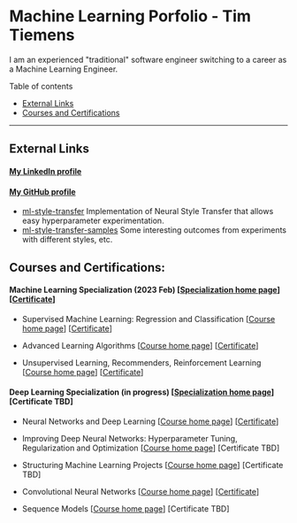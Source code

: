 
# Machine Learning Porfolio - Tim Tiemens


I am an experienced "traditional" software engineer switching to a career as a Machine Learning Engineer.


Table of contents

 * [External Links](#externallinks)
 * [Courses and Certifications](#coursesandcertifications)


----


## External Links

#### [My LinkedIn profile](https://www.linkedin.com/in/tim-tiemens-61a6957/)
#### [My GitHub profile](https://github.com/timtiemens)
 * [ml-style-transfer](https://github.com/timtiemens/ml-style-transfer) Implementation of Neural Style Transfer that allows easy hyperparameter experimentation.
 * [ml-style-transfer-samples](https://github.com/timtiemens/ml-style-transfer-samples) Some interesting outcomes from experiments with different styles, etc.


## Courses and Certifications:


#### Machine Learning Specialization (2023 Feb) [[Specialization home page](https://www.coursera.org/specializations/machine-learning-introduction)]  [[Certificate](https://coursera.org/share/80f01680f536f1f6db088ba5bf3fd7b4)]

* Supervised Machine Learning: Regression and Classification
 [[Course home page](https://www.coursera.org/learn/machine-learning/)]
 [[Certificate](https://coursera.org/share/d5e0886a15855604b2c8f9a85dd11c33)]

* Advanced Learning Algorithms
 [[Course home page](https://www.coursera.org/learn/advanced-learning-algorithms)]
 [[Certificate](https://coursera.org/share/b7f5cb59c427f79a87cd2661f50067d8)]

* Unsupervised Learning, Recommenders, Reinforcement Learning
 [[Course home page](https://www.coursera.org/learn/unsupervised-learning-recommenders-reinforcement-learning)]
 [[Certificate](https://coursera.org/share/67da5f33a46db1c531bcb0656e645735)]


#### Deep Learning Specialization (in progress) [[Specialization home page](https://www.coursera.org/specializations/deep-learning)]  [Certificate TBD]

* Neural Networks and Deep Learning
 [[Course home page](https://www.coursera.org/learn/neural-networks-deep-learning)]
 [[Certificate](https://coursera.org/share/b71eba6b242198b6f111e57081cc972b)]

* Improving Deep Neural Networks: Hyperparameter Tuning, Regularization and Optimization
 [[Course home page](https://www.coursera.org/learn/deep-neural-network)]
 [Certificate TBD]

* Structuring Machine Learning Projects
 [[Course home page](https://www.coursera.org/learn/machine-learning-projects)]
 [Certificate TBD]

* Convolutional Neural Networks
 [[Course home page](https://www.coursera.org/learn/convolutional-neural-networks)]
 [[Certificate](https://coursera.org/share/32215c9bb3c4ba021d77387222afbe9f)]

* Sequence Models
 [[Course home page](https://www.coursera.org/learn/nlp-sequence-models)]
 [Certificate TBD]

